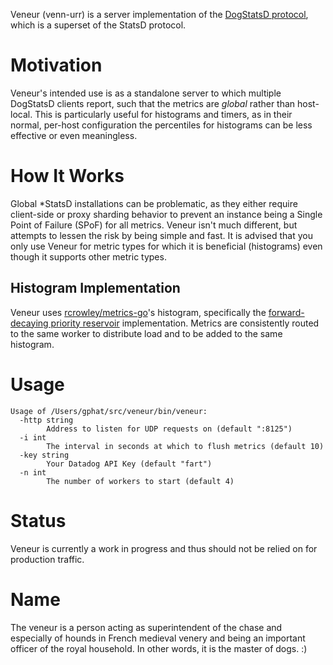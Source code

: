 Veneur (venn-urr) is a server implementation of the [DogStatsD protocol](http://docs.datadoghq.com/guides/dogstatsd/#datagram-format), which is a superset of the StatsD protocol.

# Motivation

Veneur's intended use is as a standalone server to which multiple DogStatsD clients report, such that the metrics are *global*
rather than host-local. This is particularly useful for histograms and timers, as in their normal, per-host configuration the
percentiles for histograms can be less effective or even meaningless.

# How It Works

Global \*StatsD installations can be problematic, as they either require client-side or proxy sharding behavior to prevent an
instance being a Single Point of Failure (SPoF) for all metrics. Veneur isn't much different, but attempts to lessen the risk
by being simple and fast. It is advised that you only use Veneur for metric types for which it is beneficial (histograms) even
though it supports other metric types.

## Histogram Implementation

Veneur uses [rcrowley/metrics-go](https://github.com/rcrowley/go-metrics/)'s histogram, specifically the [forward-decaying
priority reservoir](http://www.research.att.com/people/Cormode_Graham/library/publications/CormodeShkapenyukSrivastavaXu09.pdf)
 implementation. Metrics are consistently routed to the same worker to distribute load and to be added to the same histogram.

# Usage
```
Usage of /Users/gphat/src/veneur/bin/veneur:
  -http string
    	Address to listen for UDP requests on (default ":8125")
  -i int
    	The interval in seconds at which to flush metrics (default 10)
  -key string
    	Your Datadog API Key (default "fart")
  -n int
    	The number of workers to start (default 4)
```

# Status

Veneur is currently a work in progress and thus should not be relied on for production traffic.

# Name

The veneur is a person acting as superintendent of the chase and especially of hounds in French medieval venery and being an
important officer of the royal household. In other words, it is the master of dogs. :)
